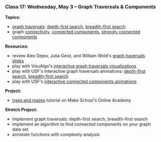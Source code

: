 ### Class 17: Wednesday, May 3 – Graph Traversals & Components

**Topics:**
- [graph traversals]: [depth-first search], [breadth-first search]
- graph [connectivity], [connected components], [strongly connected components]

**Resources:**
- review Alex Dejeu, Julia Geist, and William Wold's [graph traversals slides]
- play with VisuAlgo's [interactive graph traversals visualizations][visualgo traversals]
- play with USF's interactive graph traversals animations: [depth-first search][USF DFS], [breadth-first search][USF BFS]
- play with USF's [interactive connected components animations][USF components]

**Project:**
- [trees and mazes] tutorial on Make School's Online Academy

**Stretch Project:**
- implement graph traversals: depth-first search, breadth-first search
- implement an algorithm to find connected components on your graph data set
- annotate functions with complexity analysis

[graph traversals]: https://en.wikipedia.org/wiki/Graph_traversal
[depth-first search]: https://en.wikipedia.org/wiki/Depth-first_search
[breadth-first search]: https://en.wikipedia.org/wiki/Breadth-first_search

[connectivity]: https://en.wikipedia.org/wiki/Connectivity_(graph_theory)
[connected components]: https://en.wikipedia.org/wiki/Connected_component_(graph_theory)
[strongly connected components]: https://en.wikipedia.org/wiki/Strongly_connected_component
[disjoint-set]: https://en.wikipedia.org/wiki/Disjoint-set_data_structure

[graph traversals slides]: slides/GraphTraversals.pdf
[visualgo traversals]: https://visualgo.net/dfsbfs
[USF DFS]: https://www.cs.usfca.edu/~galles/visualization/DFS.html
[USF BFS]: https://www.cs.usfca.edu/~galles/visualization/BFS.html
[USF components]: https://www.cs.usfca.edu/~galles/visualization/ConnectedComponent.html

[trees and mazes]: http://make.sc/oa-trees-and-mazes
